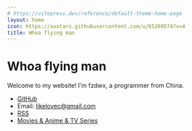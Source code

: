 ```yaml
---
# https://vitepress.dev/reference/default-theme-home-page
layout: home
icon: https://avatars.githubusercontent.com/u/65269574?v=4
title: Whoa flying man
---
```


# Whoa flying man

Welcome to my website! I'm fzdwx, a programmer from China.

- [GitHub](https://github.com/fzdwx)
- Email: likelovec@gmail.com
- [RSS](/rss.xml)
- [Movies & Anime & TV Series](/content/issues/1)
